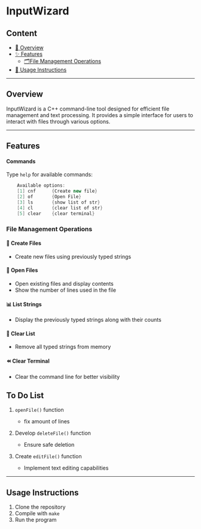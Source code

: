 # InputWizard

## Content

- [📄 Overview](#overview)
- [✨ Features](#features)
    - [🗂️File Management Operations](#file-management-operations)
- [🔧 Usage Instructions](#usage-instructions)

---

## Overview

InputWizard is a C++ command-line tool designed for efficient file management and text processing. It provides a simple interface for users to interact with files through various options.

---

## Features

#### Commands
Type `help` for available commands:
``` cpp
    Available options:
    [1] cnf      {Create new file}
    [2] of       {Open File}
    [3] ls       {show list of str}
    [4] cl       {clear list of str}
    [5] clear    {clear terminal}
```
### File Management Operations
#### 📁 Create Files
- Create new files using previously typed strings

#### 📖 Open Files
- Open existing files and display contents
- Show the number of lines used in the file

#### 📊 List Strings
- Display the previously typed strings along with their counts

#### 🚮 Clear List
- Remove all typed strings from memory

#### ⏪ Clear Terminal
- Clear the command line for better visibility

## To Do List

1. `openFile()` function
   - fix amount of lines 

2. Develop `deleteFile()` function
   - Ensure safe deletion

3. Create `editFile()` function
   - Implement text editing capabilities
   
---

## Usage Instructions

1. Clone the repository
2. Compile with `make`
3. Run the program
